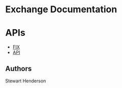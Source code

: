 # Exchange Documentation

# APIs

* [FIX](./fix/README.md)
* [API](./api/README.md)

## Authors

Stewart Henderson